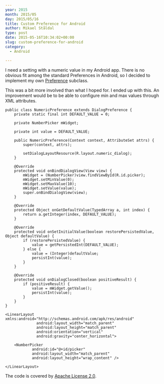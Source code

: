 ```yaml
---
year: 2015
month: 2015/05
day: 2015/05/16
title: Custom Preference for Android
author: Mikael Ståldal
type: post
date: 2015-05-16T10:34:02+00:00
slug: custom-preference-for-android
category:
  - Android

---
```

I need a setting with a numeric value in my Android app. There is no obvious fit among the standard Preferences in Android, so I decided to implement my own [Preference][1] subclass.

This was a bit more involved than what I hoped for. I ended up with this. An improvement would be to be able to configure min and max values through XML attributes.

```
public class NumericPreference extends DialogPreference {
    private static final int DEFAULT_VALUE = 0;

    private NumberPicker mWidget;

    private int value = DEFAULT_VALUE;

    public NumericPreference(Context context, AttributeSet attrs) {
        super(context, attrs);

        setDialogLayoutResource(R.layout.numeric_dialog);
    }

    @Override
    protected void onBindDialogView(View view) {
        mWidget = (NumberPicker)view.findViewById(R.id.picker);
        mWidget.setMinValue(0);
        mWidget.setMaxValue(10);
        mWidget.setValue(value);
        super.onBindDialogView(view);
    }

    @Override
    protected Object onGetDefaultValue(TypedArray a, int index) {
        return a.getInteger(index, DEFAULT_VALUE);
    }

    @Override
    protected void onSetInitialValue(boolean restorePersistedValue, Object defaultValue) {
        if (restorePersistedValue) {
            value = getPersistedInt(DEFAULT_VALUE);
        } else {
            value = (Integer)defaultValue;
            persistInt(value);
        }
    }

    @Override
    protected void onDialogClosed(boolean positiveResult) {
        if (positiveResult) {
            value = mWidget.getValue();
            persistInt(value);
        }
    }
}

```

```
<LinearLayout xmlns:android="http://schemas.android.com/apk/res/android"
              android:layout_width="match_parent"
              android:layout_height="match_parent"
              android:orientation="vertical"
              android:gravity="center_horizontal">

    <NumberPicker
            android:id="@+id/picker"
            android:layout_width="match_parent"
            android:layout_height="wrap_content" />

</LinearLayout>

```

The code is covered by [Apache License 2.0][2].

 [1]: http://developer.android.com/reference/android/preference/Preference.html
 [2]: http://www.apache.org/licenses/LICENSE-2.0